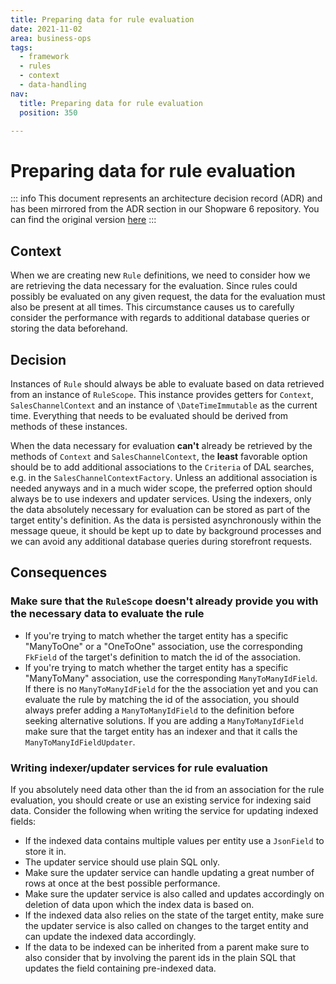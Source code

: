 ```yaml
---
title: Preparing data for rule evaluation
date: 2021-11-02
area: business-ops
tags:
  - framework
  - rules
  - context
  - data-handling
nav:
  title: Preparing data for rule evaluation
  position: 350

---
```


# Preparing data for rule evaluation

::: info
This document represents an architecture decision record (ADR) and has been mirrored from the ADR section in our Shopware 6 repository.
You can find the original version [here](https://github.com/shopware/shopware/blob/trunk/adr/2021-11-02-preparing-data-for-rule-evaluation.md)
:::

## Context

When we are creating new `Rule` definitions, we need to consider how we are retrieving the data necessary for the evaluation.
Since rules could possibly be evaluated on any given request, the data for the evaluation must also be present at all times.
This circumstance causes us to carefully consider the performance with regards to additional database queries or storing the data
beforehand.

## Decision

Instances of `Rule` should always be able to evaluate based on data retrieved from an instance of `RuleScope`. This instance
provides getters for `Context`, `SalesChannelContext` and an instance of `\DateTimeImmutable` as the current time. Everything
that needs to be evaluated should be derived from methods of these instances.

When the data necessary for evaluation **can't** already be retrieved by the methods of `Context` and `SalesChannelContext`,
the **least** favorable option should be to add additional associations to the `Criteria` of DAL searches, e.g. in the `SalesChannelContextFactory`.
Unless an additional association is needed anyways and in a much wider scope, the preferred option should always be to use indexers and updater services. 
Using the indexers, only the data absolutely necessary for evaluation can be stored as part of the target entity's definition.
As the data is persisted asynchronously within the message queue, it should be kept up to date by background processes and we can avoid any additional database queries
during storefront requests.

## Consequences

### Make sure that the `RuleScope` doesn't already provide you with the necessary data to evaluate the rule

* If you're trying to match whether the target entity has a specific "ManyToOne" or a "OneToOne" association, use the corresponding `FkField` of the target's definition
  to match the id of the association.
* If you're trying to match whether the target entity has a specific "ManyToMany" association, use the corresponding `ManyToManyIdField`. 
  If there is no `ManyToManyIdField` for the the association yet and you can evaluate the rule by matching the id of the association, you should
  always prefer adding a `ManyToManyIdField` to the definition before seeking alternative solutions. If you are adding a `ManyToManyIdField`
  make sure that the target entity has an indexer and that it calls the `ManyToManyIdFieldUpdater`.
  
### Writing indexer/updater services for rule evaluation

If you absolutely need data other than the id from an association for the rule evaluation, you should create or use an existing service for indexing said
data. Consider the following when writing the service for updating indexed fields:

* If the indexed data contains multiple values per entity use a `JsonField` to store it in.
* The updater service should use plain SQL only.
* Make sure the updater service can handle updating a great number of rows at once at the best possible performance.
* Make sure the updater service is also called and updates accordingly on deletion of data upon which the index data is based on.
* If the indexed data also relies on the state of the target entity, make sure the updater service is also called on changes to the target entity and can update the indexed data accordingly.
* If the data to be indexed can be inherited from a parent make sure to also consider that by involving the parent ids in the plain SQL that updates the field containing pre-indexed data.
